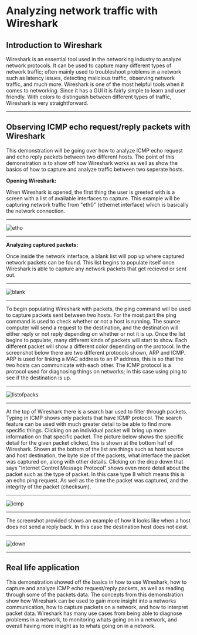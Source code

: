 # Analyzing network traffic with Wireshark


<h2>Introduction to Wireshark</h2>

Wireshark is an essential tool used in the networking industry to analyze network protocols. It can be used to capture many different types of network traffic; often mainly used to troubleshoot problems in a network such as latency issues, detecting malicious traffic, observing network traffic, and much more. Wireshark is one of the most helpful tools when it comes to networking. Since it has a GUI it is fairly simple to learn and user friendly. With colors to distinguish between different types of traffic, Wireshark is very straightforward.
<hr>

<h2>Observing ICMP echo request/reply packets with Wireshark</h2>

This demonstration will be going over how to analyze ICMP echo request and echo reply packets between two different hosts. The point of this demonstration is to show off how Wireshark works as well as show the basics of how to capture and analyze traffic between two seperate hosts.

<strong>Opening Wireshark:</strong>

When Wireshark is opened, the first thing the user is greeted with is a screen with a list of available interfaces to capture. This example will be capturing network traffic from "eth0" (ethernet interface) which is basically the network connection. 
<hr>

![etho](https://github.com/victorF29/Wireshark/assets/145622790/37149c1c-1e75-408e-92fc-6f43b474871f)
<hr>
<strong>Analyzing captured packets:</strong>

Once inside the network interface, a blank list will pop up where captured network packets can be found. This list begins to populate itself once Wireshark is able to capture any network packets that get recieved or sent out.
<hr>

![blank](https://github.com/victorF29/Wireshark/assets/145622790/ca2bf9e1-4154-4c26-a80c-2b0e53683222)
<hr>

To begin populating Wireshark with packets, the ping command will be used to capture packets sent between two hosts. For the most part the ping command is used to check whether or not a host is running. The source computer will send a request to the destination, and the destination will either reply or not reply depending on whether or not it is up. Once the list begins to populate, many different kinds of packets will start to show. Each different packet will show a different color depending on the protocol. In the screenshot below there are two different protocols shown, ARP and ICMP. ARP is used for linking a MAC address to an IP address, this is so that the two hosts can communicate with each other. The ICMP protocol is a protocol used for diagnosing things on networks; in this case using ping to see if the destination is up.
<hr>

![listofpacks](https://github.com/victorF29/Wireshark/assets/145622790/9f350bdf-b0f0-4879-8d20-1c654cfd22bc)
<hr>

At the top of Wireshark there is a search bar used to filter through packets. Typing in ICMP shows only packets that have ICMP protocol. The search feature can be used with much greater detail to be able to find more specific things. Clicking on an individual packet will bring up more information on that specific packet. The picture below shows the specific detail for the given packet clicked, this is shown at the bottom half of Wireshark. Shown at the bottom of the list are things such as host source and host destination, the byte size of the packets, what interface the packet was captured on, along with other details. Clicking on the drop down that says "Internet Control Message Protocol" shows even more detail about the packet such as the type of packet. In this case type 8 which means this is an echo ping request. As well as the time the packet was captured, and the integrity of the packet (checksum).
<hr>

![icmp](https://github.com/victorF29/Wireshark/assets/145622790/2960a4b1-35f6-4527-b2ee-33e62fe871a3)
<hr>

The screenshot provided shows an example of how it looks like when a host does not send a reply back. In this case the destination host does not exist.
<hr>

![down](https://github.com/victorF29/Wireshark/assets/145622790/4d8c37d1-71b4-46a7-a786-2cda77174563)
<hr>

<h2>Real life application</h2>

This demonstration showed off the basics in how to use Wireshark, how to capture and analyze ICMP echo request/reply packets, as well as reading through some of the packets data. The concepts from this demonstration show how Wireshark can be used to gain more insight into a networks communication, how to capture packets on a network, and how to interpret packet data. Wireshark has many use cases from being able to diagnose problems in a network, to monitoring whats going on in a network, and overall having more insight as to whats going on in a network. 
